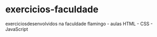 # exercicios-faculdade
exerciciosdesenvolvidos na faculdade flamingo - aulas HTML - CSS - JavaScript
